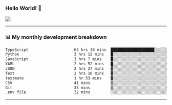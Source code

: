 ### Hello World! 👋

<a>
  <img align="center" src="https://github-readme-stats.vercel.app/api?username=megatunger&count_private=true&include_all_commits=true&bg_color=30,56CCF2,2F80ED&title_color=fff&text_color=fff" />
</a>

------
### 📊 My monthly development breakdown

<!--START_SECTION:waka-->

```txt
TypeScript                    63 hrs 30 mins  ███████████████████░░░░░░   75.40 %
Python                        3 hrs 12 mins   █░░░░░░░░░░░░░░░░░░░░░░░░   03.80 %
JavaScript                    3 hrs 7 mins    █░░░░░░░░░░░░░░░░░░░░░░░░   03.72 %
YAML                          2 hrs 52 mins   █░░░░░░░░░░░░░░░░░░░░░░░░   03.42 %
JSON                          2 hrs 27 mins   ▓░░░░░░░░░░░░░░░░░░░░░░░░   02.92 %
Text                          2 hrs 10 mins   ▓░░░░░░░░░░░░░░░░░░░░░░░░   02.58 %
textmate                      1 hr 53 mins    ▓░░░░░░░░░░░░░░░░░░░░░░░░   02.24 %
CSV                           41 mins         ▒░░░░░░░░░░░░░░░░░░░░░░░░   00.83 %
Git                           33 mins         ▒░░░░░░░░░░░░░░░░░░░░░░░░   00.67 %
.env file                     32 mins         ░░░░░░░░░░░░░░░░░░░░░░░░░   00.64 %
```

<!--END_SECTION:waka-->

------
